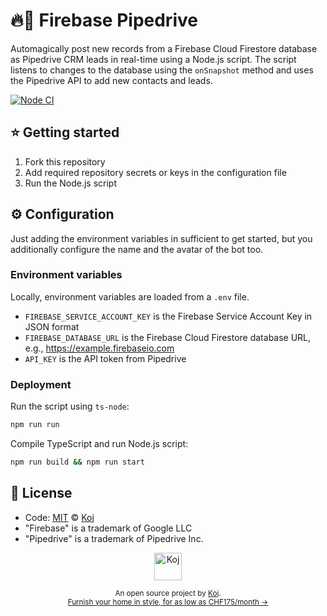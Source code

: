 # 🔥🚰 Firebase Pipedrive

Automagically post new records from a Firebase Cloud Firestore database as Pipedrive CRM leads in real-time using a Node.js script. The script listens to changes to the database using the `onSnapshot` method and uses the Pipedrive API to add new contacts and leads.

[![Node CI](https://github.com/koj-co/firebase-pipedrive/workflows/Node%20CI/badge.svg)](https://github.com/koj-co/firebase-pipedrive/actions?query=workflow%3A%22Node+CI%22)

## ⭐ Getting started

1. Fork this repository
1. Add required repository secrets or keys in the configuration file
1. Run the Node.js script

## ⚙️ Configuration

Just adding the environment variables in sufficient to get started, but you additionally configure the name and the avatar of the bot too.

### Environment variables

Locally, environment variables are loaded from a `.env` file.

- `FIREBASE_SERVICE_ACCOUNT_KEY` is the Firebase Service Account Key in JSON format
- `FIREBASE_DATABASE_URL` is the Firebase Cloud Firestore database URL, e.g., https://example.firebaseio.com
- `API_KEY` is the API token from Pipedrive

### Deployment

Run the script using `ts-node`:

```bash
npm run run
```

Compile TypeScript and run Node.js script:

```bash
npm run build && npm run start
```

## 📄 License

- Code: [MIT](./LICENSE) © [Koj](https://joinkoj.com)
- "Firebase" is a trademark of Google LLC
- "Pipedrive" is a trademark of Pipedrive Inc.

<p align="center">
  <a href="https://koj.co">
    <img width="44" alt="Koj" src="https://kojcdn.com/v1593890002/website-v2/logo_mcxuwq.svg">
  </a>
</p>
<p align="center">
  <sub>An open source project by <a href="https://koj.co">Koj</a>. <br> <a href="https://koj.co">Furnish your home in style, for as low as CHF175/month →</a></sub>
</p>
